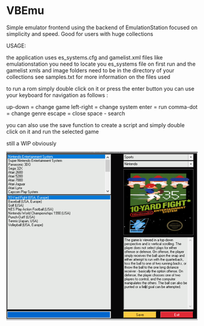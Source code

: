 # VBEmu
Simple emulator frontend using the backend of EmulationStation focused on simplicity and speed. Good for users with huge collections 

USAGE:

the application uses es_systems.cfg and gamelist.xml files like emulationstation
you need to locate you es_systems file on first run and the gamelist xmls and image folders need to be in the directory of your collections
see samples.txt for more information on the files used

to run a rom simply double click on it or press the enter button
you can use your keyboard for navigation as follows :

up-down = change game
left-right = change system
enter = run
comma-dot = change genre
escape = close
space - search


you can also use the save function to create a script and simply double click on it and run the selected game

still a WIP obviously

![Screenshot](/screenshot.png)

